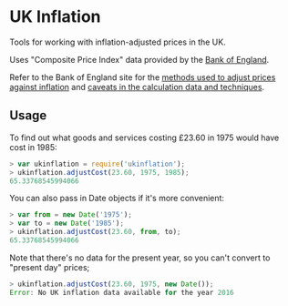 UK Inflation
============

Tools for working with inflation-adjusted prices in the UK.

Uses "Composite Price Index" data provided by the [Bank of England][1].

Refer to the Bank of England site for the [methods used to adjust prices against inflation][2] and [caveats in the calculation data and techniques][3].

Usage
-----

To find out what goods and services costing £23.60 in 1975 would have cost in 1985:

```javascript
> var ukinflation = require('ukinflation');
> ukinflation.adjustCost(23.60, 1975, 1985);
65.33768545994066
```

You can also pass in Date objects if it's more convenient:

```javascript
> var from = new Date('1975');
> var to = new Date('1985');
> ukinflation.adjustCost(23.60, from, to);
65.33768545994066
```

Note that there's no data for the present year, so you can't convert to "present day" prices;

```javascript
> ukinflation.adjustCost(23.60, 1975, new Date());
Error: No UK inflation data available for the year 2016
```

[1]: http://www.bankofengland.co.uk/education/Pages/resources/inflationtools/calculator/index1.aspx
[2]: http://www.bankofengland.co.uk/education/Pages/resources/inflationtools/calculator/how.aspx
[3]: http://www.bankofengland.co.uk/education/Pages/resources/inflationtools/calculator/limitations.aspx